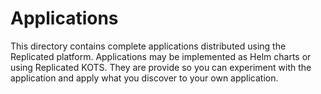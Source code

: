# Applications

This directory contains complete applications distributed using the Replicated
platform. Applications may be implemented as Helm charts or using Replicated
KOTS. They are provide so you can experiment with the application and apply
what you discover to your own application.
